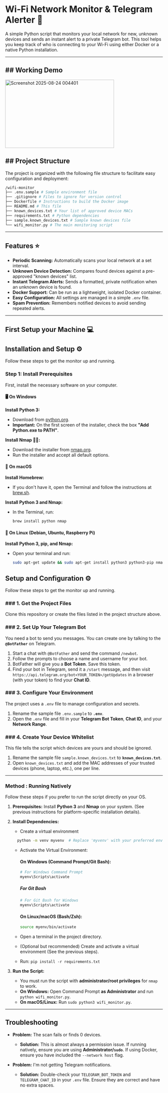 # Wi-Fi Network Monitor & Telegram Alerter 📡

A simple Python script that monitors your local network for new, unknown devices and sends an instant alert to a private Telegram bot. This tool helps you keep track of who is connecting to your Wi-Fi using either Docker or a native Python installation.

---

## ## Working Demo

<img width="348" height="218" alt="Screenshot 2025-08-24 004401" src="https://github.com/user-attachments/assets/3d9f962f-36a1-483a-957a-6d889397980c" />

## ## Project Structure

The project is organized with the following file structure to facilitate easy configuration and deployment:

```bash
/wifi-monitor
├── .env.sample # Sample environment file
├── .gitignore # Files to ignore for version control
├── Dockerfile # Instructions to build the Docker image
├── README.md # This file
├── known_devices.txt # Your list of approved device MACs
├── requirements.txt # Python dependencies
├── sample.known_devices.txt # Sample known devices file
└── wifi_monitor.py # The main monitoring script
```

---

## Features ⭐

- **Periodic Scanning:** Automatically scans your local network at a set interval.
- **Unknown Device Detection:** Compares found devices against a pre-approved "known devices" list.
- **Instant Telegram Alerts:** Sends a formatted, private notification when an unknown device is found.
- **Docker Support:** Can be run as a lightweight, isolated Docker container.
- **Easy Configuration:** All settings are managed in a simple `.env` file.
- **Spam Prevention:** Remembers notified devices to avoid sending repeated alerts.

---

## First Setup your Machine 💻

## Installation and Setup ⚙️

Follow these steps to get the monitor up and running.

### Step 1: Install Prerequisites

First, install the necessary software on your computer.

#### 🖥️ On Windows

**Install Python 3:**

- Download from [python.org](https://www.python.org).
- **Important:** On the first screen of the installer, check the box **"Add Python.exe to PATH"**.

**Install Nmap 🛜🔎:**

- Download the installer from [nmap.org](https://nmap.org).
- Run the installer and accept all default options.

#### 🍎 On macOS

**Install Homebrew:**

- If you don't have it, open the Terminal and follow the instructions at [brew.sh](https://brew.sh).

**Install Python 3 and Nmap:**

- In the Terminal, run:

  ```bash
  brew install python nmap
  ```

#### 🐧 On Linux (Debian, Ubuntu, Raspberry Pi)

**Install Python 3, pip, and Nmap:**

- Open your terminal and run:

  ```bash
  sudo apt-get update && sudo apt-get install python3 python3-pip nmap -y
  ```

## Setup and Configuration ⚙️

Follow these steps to get the monitor up and running.

### ### 1. Get the Project Files

Clone this repository or create the files listed in the project structure above.

### ### 2. Set Up Your Telegram Bot

You need a bot to send you messages. You can create one by talking to the **`@BotFather`** on Telegram.

1.  Start a chat with `@BotFather` and send the command `/newbot`.
2.  Follow the prompts to choose a name and username for your bot.
3.  BotFather will give you a **Bot Token**. Save this token.
4.  Find your bot in Telegram, send it a `/start` message, and then visit `https://api.telegram.org/bot<YOUR_TOKEN>/getUpdates` in a browser (with your token) to find your **Chat ID**.

### ### 3. Configure Your Environment

The project uses a `.env` file to manage configuration and secrets.

1.  Rename the sample file `.env.sample` to **`.env`**.
2.  Open the `.env` file and fill in your **Telegram Bot Token**, **Chat ID**, and your **Network Range**.

### ### 4. Create Your Device Whitelist

This file tells the script which devices are yours and should be ignored.

1.  Rename the sample file `sample.known_devices.txt` to **`known_devices.txt`**.
2.  Open `known_devices.txt` and add the MAC addresses of your trusted devices (phone, laptop, etc.), one per line.

---

### Method : Running Natively

Follow these steps if you prefer to run the script directly on your OS.

1.  **Prerequisites:** Install **Python 3** and **Nmap** on your system. (See previous instructions for platform-specific installation details).

2.  **Install Dependencies:**

    - Create a virtual environment

    ```bash
      python -m venv myvenv  # Replace 'myvenv' with your preferred environment name
    ```

    - Activate the Virtual Environment:

      #### On Windows (Command Prompt/Git Bash):

      ```bash
      # For Windows Command Prompt
      myenv\Scripts\activate
      ```

      ##### For Git Bash

      ```bash
      # For Git Bash for Windows
      myenv\Scripts\activate
      ```

      #### On Linux/macOS (Bash/Zsh):

      ```bash
      source myenv/bin/activate
      ```

    - Open a terminal in the project directory.
    - (Optional but recommended) Create and activate a virtual environment (See the previous steps).
    - Run: `pip install -r requirements.txt`

3.  **Run the Script:**
    - You must run the script with **administrator/root privileges** for `nmap` to work.
    - **On Windows:** Open Command Prompt **as Administrator** and run `python wifi_monitor.py`.
    - **On macOS/Linux:** Run `sudo python3 wifi_monitor.py`.

---

## Troubleshooting

- **Problem:** The scan fails or finds 0 devices.

  - **Solution:** This is almost always a permission issue. If running natively, ensure you are using **Administrator/`sudo`**. If using Docker, ensure you have included the `--network host` flag.

- **Problem:** I'm not getting Telegram notifications.
  - **Solution:** Double-check your `TELEGRAM_BOT_TOKEN` and `TELEGRAM_CHAT_ID` in your `.env` file. Ensure they are correct and have no extra spaces.
